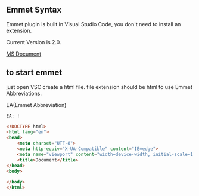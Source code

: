 Emmet Syntax
---

Emmet plugin is built in Visual Studio Code, you don't need to install an extension.

Current Version is 2.0.

[MS Document](https://code.visualstudio.com/docs/editor/emmet)

## to start emmet

just open VSC create a html file. file extension should be html to use Emmet Abbreviations.

EA(Emmet Abbreviation)

```html
EA: !

<!DOCTYPE html>
<html lang="en">
<head>
    <meta charset="UTF-8">
    <meta http-equiv="X-UA-Compatible" content="IE=edge">
    <meta name="viewport" content="width=device-width, initial-scale=1.0">
    <title>Document</title>
</head>
<body>
    
</body>
</html>

```
